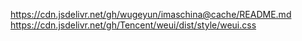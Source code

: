 https://cdn.jsdelivr.net/gh/wugeyun/imaschina@cache/README.md
https://cdn.jsdelivr.net/gh/Tencent/weui/dist/style/weui.css
